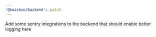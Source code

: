 ```yaml
---
'@haishin/backend': patch
---
```


Add some sentry integrations to the backend that should enable better logging here
